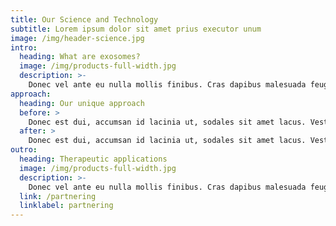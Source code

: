 ```yaml
---
title: Our Science and Technology
subtitle: Lorem ipsum dolor sit amet prius executor unum
image: /img/header-science.jpg
intro:
  heading: What are exosomes?
  image: /img/products-full-width.jpg
  description: >-
    Donec vel ante eu nulla mollis finibus. Cras dapibus malesuada feugiat. Sed convallis metus nec urna laoreet vulputate. Etiam ut orci eget nunc accumsan bibendum ac vel quam. Etiam non aliquet diam. Nunc fringilla lacinia auctor. Pellentesque suscipit in lacus vel dictum. Etiam id arcu ac ipsum pharetra pellentesque. Mauris diam risus, ullamcorper a felis.
approach:
  heading: Our unique approach
  before: >
    Donec est dui, accumsan id lacinia ut, sodales sit amet lacus. Vestibulum tristique risus vitae ipsum fermentum, at tristique lacus dignissim. 
  after: >
    Donec est dui, accumsan id lacinia ut, sodales sit amet lacus. Vestibulum tristique risus vitae ipsum fermentum, at tristique lacus dignissim.
outro: 
  heading: Therapeutic applications
  image: /img/products-full-width.jpg
  description: >-
    Donec vel ante eu nulla mollis finibus. Cras dapibus malesuada feugiat. Sed convallis metus nec urna laoreet vulputate. Etiam ut orci eget nunc accumsan bibendum ac vel quam.
  link: /partnering
  linklabel: partnering
---
```



